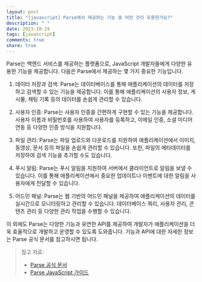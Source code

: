 ```yaml
---
layout: post
title: "[javascript] Parse에서 제공하는 기능 중 어떤 것이 유용한가요?"
description: " "
date: 2023-10-19
tags: [javascript]
comments: true
share: true
---
```


Parse는 백엔드 서비스를 제공하는 플랫폼으로, JavaScript 개발자들에게 다양한 유용한 기능을 제공합니다. 다음은 Parse에서 제공하는 몇 가지 중요한 기능입니다.

1. 데이터 저장과 검색: Parse는 데이터베이스를 통해 애플리케이션의 데이터를 저장하고 검색할 수 있는 기능을 제공합니다. 이를 통해 애플리케이션의 사용자 정보, 게시물, 채팅 기록 등의 데이터를 손쉽게 관리할 수 있습니다.

2. 사용자 인증: Parse는 사용자 인증을 간편하게 구현할 수 있는 기능을 제공합니다. 사용자 이름과 비밀번호를 사용하여 사용자를 등록하고, 이메일 인증, 소셜 미디어 연동 등 다양한 인증 방식을 지원합니다.

3. 파일 관리: Parse는 파일 업로드와 다운로드를 지원하여 애플리케이션에서 이미지, 동영상, 문서 등의 파일을 손쉽게 관리할 수 있습니다. 또한, 파일의 메타데이터를 저장하여 검색 기능을 추가할 수도 있습니다.

4. 푸시 알림: Parse는 푸시 알림을 지원하여 서버에서 클라이언트로 알림을 보낼 수 있습니다. 이를 통해 애플리케이션에서 중요한 업데이트나 이벤트에 대한 알림을 사용자에게 전달할 수 있습니다.

5. 어드민 패널: Parse는 웹 기반의 어드민 패널을 제공하여 애플리케이션의 데이터를 실시간으로 모니터링하고 관리할 수 있습니다. 데이터베이스 쿼리, 사용자 관리, 콘텐츠 관리 등 다양한 관리 작업을 수행할 수 있습니다.

이 외에도 Parse는 다양한 기능과 유연한 API를 제공하여 개발자가 애플리케이션을 더욱 효율적으로 개발하고 운영할 수 있도록 도와줍니다. 기능과 API에 대한 자세한 정보는 Parse 공식 문서를 참고하시면 됩니다.

> 참고 자료:
> - [Parse 공식 문서](https://docs.parseplatform.org/)
> - [Parse JavaScript 가이드](https://docs.parseplatform.org/js/guide/)